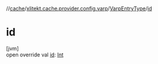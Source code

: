 //[cache](../../../index.md)/[xlitekt.cache.provider.config.varp](../index.md)/[VarpEntryType](index.md)/[id](id.md)

# id

[jvm]\
open override val [id](id.md): [Int](https://kotlinlang.org/api/latest/jvm/stdlib/kotlin/-int/index.html)
